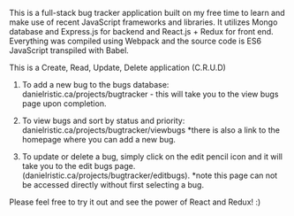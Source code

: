 This is a full-stack bug tracker application built on my free time to learn and make use of recent JavaScript frameworks and libraries. It utilizes Mongo database and Express.js for backend and React.js + Redux for front end. Everything was compiled using Webpack and the source code is ES6 JavaScript transpiled with Babel.

This is a Create, Read, Update, Delete application (C.R.U.D)

1. To add a new bug to the bugs database: danielristic.ca/projects/bugtracker - this will take you to the view bugs page upon completion.

2. To view bugs and sort by status and priority: danielristic.ca/projects/bugtracker/viewbugs *there is also a link to the homepage where you can add a new bug.

3. To update or delete a bug, simply click on the edit pencil icon and it will take you to the edit bugs page. (danielristic.ca/projects/bugtracker/editbugs). *note this page can not be accessed directly without first selecting a bug.

Please feel free to try it out and see the power of React and Redux! :)
